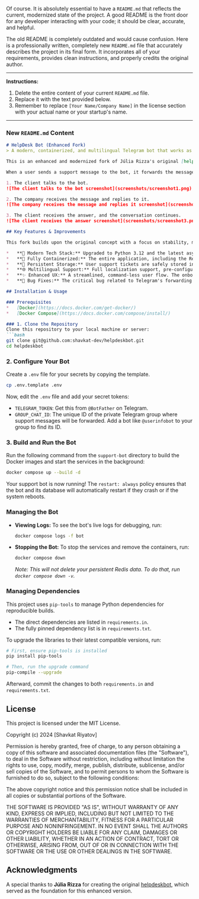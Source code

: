 Of course. It is absolutely essential to have a `README.md` that reflects the current, modernized state of the project. A good README is the front door for any developer interacting with your code; it should be clear, accurate, and helpful.

The old README is completely outdated and would cause confusion. Here is a professionally written, completely new `README.md` file that accurately describes the project in its final form. It incorporates all of your requirements, provides clean instructions, and properly credits the original author.

---

**Instructions:**

1.  Delete the entire content of your current `README.md` file.
2.  Replace it with the text provided below.
3.  Remember to replace `[Your Name/Company Name]` in the license section with your actual name or your startup's name.

---

### **New `README.md` Content**

```markdown
# HelpDesk Bot (Enhanced Fork)
> A modern, containerized, and multilingual Telegram bot that works as a reliable helpdesk, based on the original work by Júlia Rizza.

This is an enhanced and modernized fork of Júlia Rizza's original [helpdeskbot](https://github.com/juliarizza/helpdeskbot). This version has been significantly refactored to serve as a robust, production-ready support channel for modern development teams.

When a user sends a support message to the bot, it forwards the message to a private support group. Your team can then reply directly to the forwarded message in the group, and the bot will relay the answer back to the user, handling all the routing seamlessly.

1. The client talks to the bot.  
![The client talks to the bot screenshot](screenshots/screenshot1.png)

2. The company receives the message and replies to it.  
![The company receives the message and replies it screenshot](screenshots/screenshot2.png)

3. The client receives the answer, and the conversation continues.  
![The client receives the answer screenshot](screenshots/screenshot3.png)

## Key Features & Improvements

This fork builds upon the original concept with a focus on stability, maintainability, and user experience:

*   **🚀 Modern Tech Stack:** Upgraded to Python 3.12 and the latest asynchronous versions of `python-telegram-bot` and `redis` libraries for improved performance and security.
*   **🐳 Fully Containerized:** The entire application, including the Redis database, is managed via Docker and Docker Compose for simple, one-command setup and consistent, reproducible builds.
*   **💾 Persistent Storage:** User support tickets are safely stored in a persistent Redis volume, ensuring that no conversations are lost even if the server reboots.
*   **🌐 Multilingual Support:** Full localization support, pre-configured for English, Russian, and Portuguese. The bot defaults to Russian for new users.
*   **✨ Enhanced UX:** A streamlined, command-less user flow. The onboarding and help messages are clear and instructive, making the bot incredibly intuitive to use.
*   **🐞 Bug Fixes:** The critical bug related to Telegram's forwarding privacy settings has been resolved, guaranteeing that replies work for all users, regardless of their settings.

## Installation & Usage

### Prerequisites
*   [Docker](https://docs.docker.com/get-docker/)
*   [Docker Compose](https://docs.docker.com/compose/install/)

### 1. Clone the Repository
Clone this repository to your local machine or server:
```bash
git clone git@github.com:shavkat-dev/helpdeskbot.git
cd helpdeskbot
```

### 2. Configure Your Bot
Create a `.env` file for your secrets by copying the template.

```bash
cp .env.template .env
```
Now, edit the `.env` file and add your secret tokens:
*   `TELEGRAM_TOKEN`: Get this from `@BotFather` on Telegram.
*   `GROUP_CHAT_ID`: The unique ID of the private Telegram group where support messages will be forwarded. Add a bot like `@userinfobot` to your group to find its ID.

### 3. Build and Run the Bot
Run the following command from the `support-bot` directory to build the Docker images and start the services in the background:
```bash
docker compose up --build -d
```
Your support bot is now running! The `restart: always` policy ensures that the bot and its database will automatically restart if they crash or if the system reboots.

### Managing the Bot
*   **Viewing Logs:** To see the bot's live logs for debugging, run:
    ```bash
    docker compose logs -f bot
    ```
*   **Stopping the Bot:** To stop the services and remove the containers, run:
    ```bash
    docker compose down
    ```
    *Note: This will not delete your persistent Redis data. To do that, run `docker compose down -v`.*

### Managing Dependencies
This project uses `pip-tools` to manage Python dependencies for reproducible builds.
*   The direct dependencies are listed in `requirements.in`.
*   The fully pinned dependency list is in `requirements.txt`.

To upgrade the libraries to their latest compatible versions, run:
```bash
# First, ensure pip-tools is installed
pip install pip-tools

# Then, run the upgrade command
pip-compile --upgrade
```
Afterward, commit the changes to both `requirements.in` and `requirements.txt`.

## License
This project is licensed under the MIT License.

Copyright (c) 2024 [Shavkat Riyatov]

Permission is hereby granted, free of charge, to any person obtaining a copy
of this software and associated documentation files (the "Software"), to deal
in the Software without restriction, including without limitation the rights
to use, copy, modify, merge, publish, distribute, sublicense, and/or sell
copies of the Software, and to permit persons to whom the Software is
furnished to do so, subject to the following conditions:

The above copyright notice and this permission notice shall be included in all
copies or substantial portions of the Software.

THE SOFTWARE IS PROVIDED "AS IS", WITHOUT WARRANTY OF ANY KIND, EXPRESS OR
IMPLIED, INCLUDING BUT NOT LIMITED TO THE WARRANTIES OF MERCHANTABILITY,
FITNESS FOR A PARTICULAR PURPOSE AND NONINFRINGEMENT. IN NO EVENT SHALL THE
AUTHORS OR COPYRIGHT HOLDERS BE LIABLE FOR ANY CLAIM, DAMAGES OR OTHER
LIABILITY, WHETHER IN AN ACTION OF CONTRACT, TORT OR OTHERWISE, ARISING FROM,
OUT OF OR IN CONNECTION WITH THE SOFTWARE OR THE USE OR OTHER DEALINGS IN THE
SOFTWARE.

## Acknowledgments
A special thanks to **Júlia Rizza** for creating the original [helpdeskbot](https://github.com/juliarizza/helpdeskbot), which served as the foundation for this enhanced version.
```